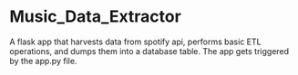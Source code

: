 # Music_Data_Extractor
A flask app that harvests data from spotify api, performs basic ETL operations, and dumps them into a database table.
The app gets triggered by the app.py file.
